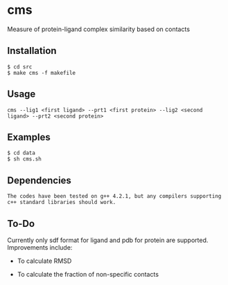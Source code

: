 # cms

Measure of protein-ligand complex similarity based on contacts

## Installation

    $ cd src
    $ make cms -f makefile

## Usage

    cms --lig1 <first ligand> --prt1 <first protein> --lig2 <second ligand> --prt2 <second protein>

## Examples
    $ cd data
    $ sh cms.sh

## Dependencies

    The codes have been tested on g++ 4.2.1, but any compilers supporting c++ standard libraries should work.


## To-Do

Currently only sdf format for ligand and pdb for protein are supported.
Improvements include:

- To calculate RMSD

- To calculate the fraction of non-specific contacts